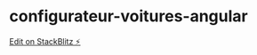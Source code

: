 # configurateur-voitures-angular

[Edit on StackBlitz ⚡️](https://stackblitz.com/edit/stackblitz-starters-jquzen)